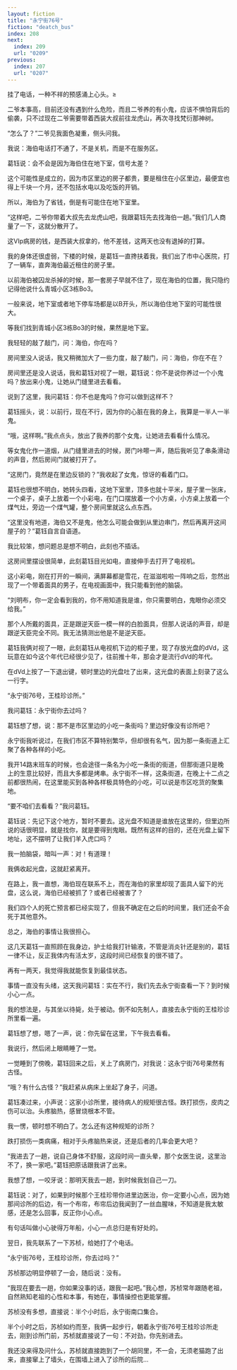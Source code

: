 ```yaml
---
layout: fiction
title: "永宁街76号"
fiction: "deatch_bus"
index: 208
next:
  index: 209
  url: "0209"
previous:
  index: 207
  url: "0207"
---
```

挂了电话，一种不祥的预感涌上心头。≥

二爷本事高，目前还没有遇到什么危险，而且二爷养的有小鬼，应该不惧怕背后的偷袭，只不过现在二爷需要带着西装大叔前往龙虎山，再次寻找梵衍那神树。

“怎么了？”二爷见我面色凝重，侧头问我。

我说：海伯电话打不通了，不是关机，而是不在服务区。

葛钰说：会不会是因为海伯住在地下室，信号太差？

这个可能性是成立的，因为市区里边的房子都贵，要是租住在小区里边，最便宜也得上千块一个月，还不包括水电以及吃饭的开销。

所以，海伯为了省钱，倒是有可能住在地下室里。

“这样吧，二爷你带着大叔先去龙虎山吧，我跟葛钰先去找海伯一趟。”我们几人商量了一下，这就分散开了。

这VIp病房的钱，是西装大叔拿的，他不差钱，这两天也没有退掉的打算。

我的身体还很虚弱，下楼的时候，是葛钰一直搀扶着我，我们出了市中心医院，打了一辆车，直奔海伯最近租住的房子里。

以前海伯被囚龙杀掉的时候，那一套房子早就不住了，现在海伯的位置，我只隐约记得他说什么青城小区3栋Bo3。

一般来说，地下室或者地下停车场都是以B开头，所以海伯住地下室的可能性很大。

等我们找到青城小区3栋Bo3的时候，果然是地下室。

我轻轻的敲了敲门，问：海伯，你在吗？

房间里没人说话，我又稍微加大了一些力度，敲了敲门，问：海伯，你在不在？

房间里还是没人说话，我和葛钰对视了一眼，葛钰说：你不是说你养过一个小鬼吗？放出来小鬼，让她从门缝里进去看看。

说到了这里，我问葛钰：你不也是鬼吗？你可以做到这样不？

葛钰摇头，说：以前行，现在不行，因为你的心脏在我的身上，我算是一半人一半鬼。

“哦，这样啊。”我点点头，放出了我养的那个女鬼，让她进去看看什么情况。

等女鬼化作一道烟，从门缝里进去的时候，房门咔嚓一声，随后我听见了串条滑动的声音，然后房间门就被打开了。

“这房门，竟然是在里边反锁的？”我收起了女鬼，惊讶的看着门口。

葛钰也很想不明白，她转头四看，这地下室里，顶多也就十平米，屋子里一张床，一个桌子，桌子上放着一个小彩电，在门口摆放着一个小方桌，小方桌上放着一个煤气灶，旁边一个煤气罐，整个房间里就这么点东西。

“这里没有地道，海伯又不是鬼，他怎么可能会做到从里边串门，然后再离开这间屋子的？”葛钰自言自语道。

我比较笨，想问题总是想不明白，此刻也不插话。

这房间里摆设很简单，此刻葛钰目光如电，直接伸手去打开了电视机。

这小彩电，刚在打开的一瞬间，满屏幕都是雪花，在滋滋啦啦一阵响之后，忽然出现了一个带着面具的男子，在电视画面中，我只能看到他的脑袋。

“刘明布，你一定会看到我的，你不用知道我是谁，你只需要明白，鬼眼你必须交给我。”

那个人所戴的面具，正是跟逆天臣一模一样的白脸面具，但那人说话的声音，却是跟逆天臣完全不同。我无法猜测出他是不是逆天臣。

葛钰我俩对视了一眼，此刻葛钰从电视机下边的柜子里，现了存放光盘的dVd，这玩意在如今这个年代已经很少见了，往前推十年，那会才是流行dVd的年代。

在dVd上按了一下退出键，顿时里边的光盘吐了出来，这光盘的表面上刻录了这么一行字。

“永宁街76号，王桂珍诊所。”

我问葛钰：永宁街你去过吗？

葛钰想了想，说：那不是市区里边的小吃一条街吗？里边好像没有诊所吧？

永宁街我听说过，在我们市区不算特别繁华，但却很有名气，因为那一条街道上汇聚了各种各样的小吃。

我开14路末班车的时候，也会途径一条名为小吃一条街的街道，但那街道只是晚上的生意比较好，而且大多都是烤串。永宁街不一样，这条街道，在晚上十二点之前都很热闹，在这里能买到各种各样极具特色的小吃，可以说是市区吃货的聚集地。

“要不咱们去看看？”我问葛钰。

葛钰说：先记下这个地方，暂时不要去。这光盘不知道是谁放在这里的，但里边所说的话很明显，就是找你，就是要得到鬼眼。既然有这样的目的，还在光盘上留下地址，这不摆明了让我们羊入虎口吗？

我一拍脑袋，暗叫一声：对！有道理！

我俩收起光盘，这就赶紧离开。

在路上，我一直想，海伯现在联系不上，而在海伯的家里却现了面具人留下的光盘，这么说，海伯已经被抓了？或者已经被害了？

我们四个人的死亡预言都已经实现了，但我不确定在之后的时间里，我们还会不会死于其他意外。

总之，海伯的事情让我很担心。

这几天葛钰一直照顾在我身边，护士给我打针输液，不管是消炎针还是别的，葛钰一律不让，反正我体内有活太岁，这段时间已经恢复的很不错了。

再有一两天，我觉得我就能恢复到最佳状态。

事情一直没有头绪，这天我问葛钰：实在不行，我们先去永宁街查看一下？到时候小心一点。

我的想法是，与其坐以待毙，处于被动。倒不如先制人，直接去永宁街的王桂珍诊所里看一遍。

葛钰想了想，嗯了一声，说：你先留在这里，下午我去看看。

我说行，然后闭上眼睛睡了一觉。

一觉睡到了傍晚，葛钰回来之后，关上了病房门，对我说：这永宁街76号果然有古怪。

“哦？有什么古怪？”我赶紧从病床上坐起了身子，问道。

葛钰凑过来，小声说：这家小诊所里，接待病人的规矩很古怪。跌打损伤，皮肉之伤可以治。头疼脑热，感冒烧根本不管。

我一愣，顿时想不明白了。怎么还有这种规矩的诊所？

跌打损伤一类病痛，相对于头疼脑热来说，还是后者的几率会更大吧？

“我进去了一趟，说自己身体不舒服，这段时间一直头晕，那个女医生说，这里治不了，换一家吧。”葛钰把原话跟我讲了出来。

我想了想，一咬牙说：那明天我去一趟，到时候我划自己一刀。

葛钰说：对了，如果到时候那个王桂珍带你进里边医治，你一定要小心点，因为她那间诊所的后边，有一个布帘，布帘后边我闻到了一丝血腥味，不知道是我太敏感，还是怎么回事，反正你小心点。

有句话叫做小心驶得万年船，小心一点总归是有好处的。

翌日，我先联系了一下苏桢，给她打了个电话。

“永宁街76号，王桂珍诊所，你去过吗？”

苏桢那边明显停顿了一会，随后说：没有。

“我现在要去一趟，你如果没事的话，跟我一起吧。”我心想，苏桢常年跟随老祖，自然熟知老祖的心性和本事，有她在，事情操控也更能掌握。

苏桢没有多想，直接说：半个小时后，永宁街南口集合。

半个小时之后，苏桢如约而至，我俩一起步行，朝着永宁街76号王桂珍诊所走去，刚到诊所门前，苏桢就直接说了一句：不对劲，你先别进去。

我还没来得及问什么，苏桢就直接跑到了一个胡同里，不一会，无须老猫跑了出来，直接窜上了墙头，在围墙上进入了诊所的后院...